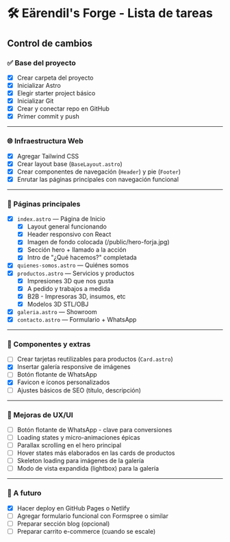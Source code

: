 # 🛠️ Eärendil's Forge - Lista de tareas

## Control de cambios

### ✅ Base del proyecto

- [x] Crear carpeta del proyecto
- [x] Inicializar Astro
- [x] Elegir starter project básico
- [x] Inicializar Git
- [x] Crear y conectar repo en GitHub
- [x] Primer commit y push

---

### 🌐 Infraestructura Web

- [x] Agregar Tailwind CSS
- [x] Crear layout base (`BaseLayout.astro`)
- [x] Crear componentes de navegación (`Header`) y pie (`Footer`)
- [x] Enrutar las páginas principales con navegación funcional

---

### 📄 Páginas principales

- [x] `index.astro` — Página de Inicio
  - [x] Layout general funcionando
  - [x] Header responsivo con React
  - [x] Imagen de fondo colocada (/public/hero-forja.jpg)
  - [x] Sección hero + llamado a la acción
  - [x] Intro de "¿Qué hacemos?" completada
- [x] `quienes-somos.astro` — Quiénes somos
- [x] `productos.astro` — Servicios y productos
  - [x] Impresiones 3D que nos gusta
  - [x] A pedido y trabajos a medida
  - [x] B2B - Impresoras 3D, insumos, etc
  - [x] Modelos 3D STL/OBJ
- [x] `galeria.astro` — Showroom
- [x] `contacto.astro` — Formulario + WhatsApp

---

### 🧩 Componentes y extras

- [ ] Crear tarjetas reutilizables para productos (`Card.astro`)
- [x] Insertar galería responsive de imágenes
- [ ] Botón flotante de WhatsApp
- [x] Favicon e íconos personalizados
- [ ] Ajustes básicos de SEO (título, descripción)

---

### 🎨 Mejoras de UX/UI

- [ ] Botón flotante de WhatsApp - clave para conversiones
- [ ] Loading states y micro-animaciones épicas
- [ ] Parallax scrolling en el hero principal
- [ ] Hover states más elaborados en las cards de productos
- [ ] Skeleton loading para imágenes de la galería
- [ ] Modo de vista expandida (lightbox) para la galería

---

### 🚀 A futuro

- [x] Hacer deploy en GitHub Pages o Netlify
- [ ] Agregar formulario funcional con Formspree o similar
- [ ] Preparar sección blog (opcional)
- [ ] Preparar carrito e-commerce (cuando se escale)
